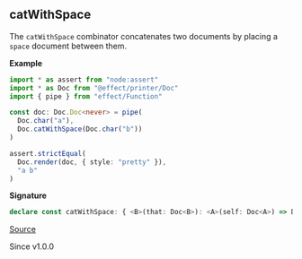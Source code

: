 ## catWithSpace

The `catWithSpace` combinator concatenates two documents by placing a
`space` document between them.

**Example**

```ts
import * as assert from "node:assert"
import * as Doc from "@effect/printer/Doc"
import { pipe } from "effect/Function"

const doc: Doc.Doc<never> = pipe(
  Doc.char("a"),
  Doc.catWithSpace(Doc.char("b"))
)

assert.strictEqual(
  Doc.render(doc, { style: "pretty" }),
  "a b"
)
```

**Signature**

```ts
declare const catWithSpace: { <B>(that: Doc<B>): <A>(self: Doc<A>) => Doc<B | A>; <A, B>(self: Doc<A>, that: Doc<B>): Doc<A | B>; }
```

[Source](https://github.com/Effect-TS/effect/tree/main/packages/printer/src/Doc.ts#L1091)

Since v1.0.0